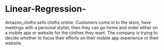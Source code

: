 # Linear-Regression-
Amazon_cloths sells cloths online. Customers come in to the store, have meetings with a personal stylist, then they can go home and order either on a mobile app or website for the clothes they want.  The company is trying to decide whether to focus their efforts on their mobile app experience or their website.
